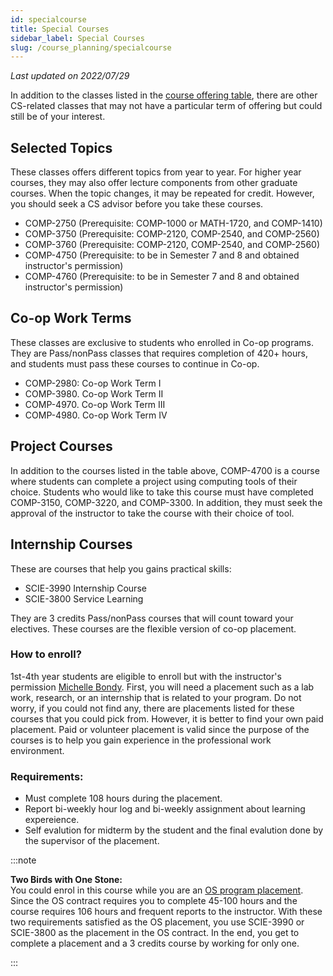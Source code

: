 ```yaml
---
id: specialcourse
title: Special Courses
sidebar_label: Special Courses
slug: /course_planning/specialcourse
---
```


_Last updated on 2022/07/29_

In addition to the classes listed in the [course offering table](/wiki/courses/), there are other CS-related classes that may not have a particular term of offering but could still be of your interest.

## Selected Topics

These classes offers different topics from year to year. For higher year courses, they may also offer lecture components from other graduate courses.
When the topic changes, it may be repeated for credit. However, you should seek a CS advisor before you take these courses.

-   COMP-2750 (Prerequisite: COMP-1000 or MATH-1720, and COMP-1410)
-   COMP-3750 (Prerequisite: COMP-2120, COMP-2540, and COMP-2560)
-   COMP-3760 (Prerequisite: COMP-2120, COMP-2540, and COMP-2560)
-   COMP-4750 (Prerequisite: to be in Semester 7 and 8 and obtained instructor's permission)
-   COMP-4760 (Prerequisite: to be in Semester 7 and 8 and obtained instructor's permission)

## Co-op Work Terms

These classes are exclusive to students who enrolled in Co-op programs. They are Pass/nonPass classes that requires completion of 420+ hours,
and students must pass these courses to continue in Co-op.

-   COMP-2980: Co-op Work Term I
-   COMP-3980. Co-op Work Term II
-   COMP-4970. Co-op Work Term III
-   COMP-4980. Co-op Work Term IV

## Project Courses

In addition to the courses listed in the table above, COMP-4700 is a course where students can complete a project using computing tools of their choice.
Students who would like to take this course must have completed COMP-3150, COMP-3220, and COMP-3300.
In addition, they must seek the approval of the instructor to take the course with their choice of tool.

## Internship Courses

These are courses that help you gains practical skills:

-   SCIE-3990 Internship Course
-   SCIE-3800 Service Learning

They are 3 credits Pass/nonPass courses that will count toward your electives. These courses are the flexible version of co-op placement.

### How to enroll?

1st-4th year students are eligible to enroll but with the instructor's permission [Michelle Bondy](mailto:mbondy@uwindsor.ca). First, you will need a placement such as a lab work, research, or an internship that is related to your program. Do not worry, if you could not find any, there are placements listed for these courses that you could pick from. However, it is better to find your own paid placement. Paid or volunteer placement is valid since the purpose of the courses is to help you gain experience in the professional work environment.

### Requirements:

-   Must complete 108 hours during the placement.
-   Report bi-weekly hour log and bi-weekly assignment about learning expereience.
-   Self evalution for midterm by the student and the final evalution done by the supervisor of the placement.

:::note

**Two Birds with One Stone:**<br/>
You could enrol in this course while you are an [OS program placement](/wiki/academics/outstandingscholars). Since the OS contract requires you to complete 45-100 hours and the course requires 106 hours and frequent reports to the instructor. With these two requirements satisfied as the OS placement, you use SCIE-3990 or SCIE-3800 as the placement in the OS contract. In the end, you get to complete a placement and a 3 credits course by working for only one.

:::
